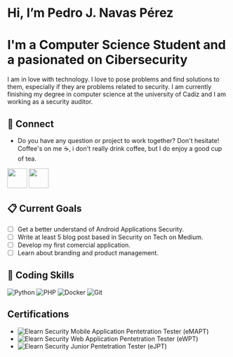 # Hi, I’m Pedro J. Navas Pérez

# I'm a Computer Science Student and a pasionated on Cibersecurity
I am in love with technology. I love to pose problems and find solutions to them, especially if they are problems related to security. I am currently finishing my degree in computer science at the university of Cadiz and I am working as a security auditor.

## 📩 Connect

* Do you have any question or project to work together? Don't hesitate! Coffee's on me ☕, i don't really drink coffee, but I do enjoy a good cup of tea.

<p align="left" >
      <a href="mailto:pedrojosenavasperez@gmail.com?Subject=I%20want%20propose%20you%20something" target="_blank" rel="noreferrer"><img src="https://user-images.githubusercontent.com/48330849/172060688-5e1bf6ca-7bb9-43a2-b202-001170434946.png"  width="45"></a>
      <a href="https://www.linkedin.com/in/pedrojosenavasperez/" target="_blank" rel="noreferrer"><img src="https://user-images.githubusercontent.com/48330849/172059761-c87c0437-c1b5-4e33-8d3e-e00adf4afc57.png"  width="45"></a>
</p>

## 📋 Current Goals
- [ ] Get a better understand of Android Applications Security. 
- [ ] Write at least 5 blog post based in Security on Tech on Medium.
- [ ] Develop my first comercial application. 
- [ ] Learn about branding and product management. 

## 💼 Coding Skills   
![Python](https://img.shields.io/badge/python-3670A0?style=for-the-badge&logo=python&logoColor=ffdd54)
![PHP](https://img.shields.io/badge/php-%23777BB4.svg?style=for-the-badge&logo=php&logoColor=white)
![Docker](https://img.shields.io/badge/docker-%230db7ed.svg?style=for-the-badge&logo=docker&logoColor=white)
![Git](https://img.shields.io/badge/git-%23F05033.svg?style=for-the-badge&logo=git&logoColor=white)

## Certifications
* ![Elearn Security Mobile Application Pentetration Tester (eMAPT)](https://verified.elearnsecurity.com/certificates/12f5cc0b-c33c-4c39-ab97-904865454ffd)
* ![Elearn Security Web Application Pentetration Tester (eWPT)](https://verified.elearnsecurity.com/certificates/13ddada7-9330-47d7-aece-49e050247b77)
* ![Elearn Security Junior Pentetration Tester (eJPT)](https://verified.elearnsecurity.com/certificates/e35e31e7-43b2-45e9-876c-c60d29dcf533)
